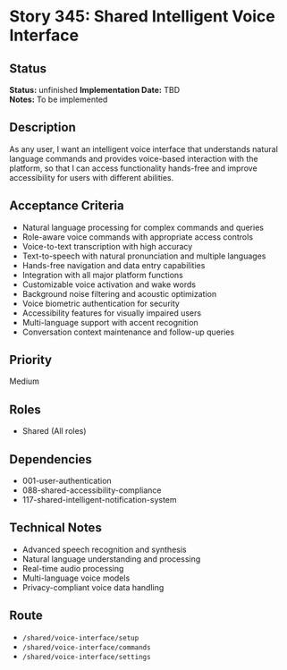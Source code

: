 # Story 345: Shared Intelligent Voice Interface

## Status
**Status:** unfinished
**Implementation Date:** TBD  
**Notes:** To be implemented

## Description
As any user, I want an intelligent voice interface that understands natural language commands and provides voice-based interaction with the platform, so that I can access functionality hands-free and improve accessibility for users with different abilities.

## Acceptance Criteria
- Natural language processing for complex commands and queries
- Role-aware voice commands with appropriate access controls
- Voice-to-text transcription with high accuracy
- Text-to-speech with natural pronunciation and multiple languages
- Hands-free navigation and data entry capabilities
- Integration with all major platform functions
- Customizable voice activation and wake words
- Background noise filtering and acoustic optimization
- Voice biometric authentication for security
- Accessibility features for visually impaired users
- Multi-language support with accent recognition
- Conversation context maintenance and follow-up queries

## Priority
Medium

## Roles
- Shared (All roles)

## Dependencies
- 001-user-authentication
- 088-shared-accessibility-compliance
- 117-shared-intelligent-notification-system

## Technical Notes
- Advanced speech recognition and synthesis
- Natural language understanding and processing
- Real-time audio processing
- Multi-language voice models
- Privacy-compliant voice data handling

## Route
- `/shared/voice-interface/setup`
- `/shared/voice-interface/commands`
- `/shared/voice-interface/settings`
